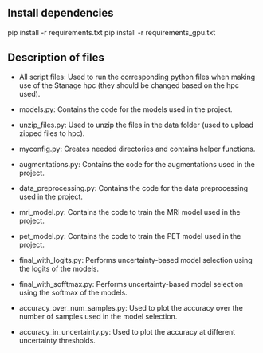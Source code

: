 ## Install dependencies

pip install -r requirements.txt
pip install -r requirements_gpu.txt

## Description of files

- All script files: Used to run the corresponding python files when making use of the Stanage hpc (they should be changed based on the hpc used).

- models.py: Contains the code for the models used in the project. 
- unzip_files.py: Used to unzip the files in the data folder (used to upload zipped files to hpc).
- myconfig.py: Creates needed directories and contains helper functions.
- augmentations.py: Contains the code for the augmentations used in the project.
- data_preprocessing.py: Contains the code for the data preprocessing used in the project.
- mri_model.py: Contains the code to train the MRI model used in the project.
- pet_model.py: Contains the code to train the PET model used in the project.
- final_with_logits.py: Performs uncertainty-based model selection using the logits of the models.
- final_with_sofftmax.py: Performs uncertainty-based model selection using the softmax of the models.
- accuracy_over_num_samples.py: Used to plot the accuracy over the number of samples used in the model selection.
- accuracy_in_uncertainty.py: Used to plot the accuracy at different uncertainty thresholds.
